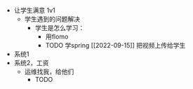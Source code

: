 - 让学生满意 1v1
	- 学生遇到的问题解决
		- 学生是怎么学习：
			- 用flomo
			- TODO 学spring [[2022-09-15]] 把视频上传给学生
- 系统1
- 系统2，工资
	- 运维找我，给他们
		- TODO